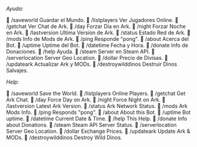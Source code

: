 *Ayuda:*

🔵 /saveworld   Guardar el Mundo.
🔵 /listplayers Ver Jugadores Online.
🔵 /getchat     Ver Chat de Ark.
🔵 /day         Forzar Dia en Ark.
🔵 /night       Forzar Noche en Ark.
🔵 /lastversion Ultima Version de Ark.
🔵 /status      Estado Red de Ark.
🔵 /mods        Info de Mods de Ark.
🔵 /ping        Responde "pong".
🔵 /about       Acerca del Bot.
🔵 /uptime      Uptime del Bot.
🔵 /datetime    Fecha y Hora.
🔵 /donate      Info de Donaciones.
🔵 /help        Ayuda.
🔵 /steam       Server en Steam API.
🔵 /serverlocation Server Geo Location.
🔵 /dollar      Precio de Divisas.
🔵 /updateark   Actualizar Ark y MODs.
🔵 /destroywilddinos Destruir Dinos Salvajes.

*Help:*

🔵 /saveworld   Save the World.
🔵 /listplayers Online Players.
🔵 /getchat     Get Ark Chat.
🔵 /day         Force Day on Ark.
🔵 /night       Force Night on Ark.
🔵 /lastversion Latest Ark Version.
🔵 /status      Ark Network Status.
🔵 /mods        Ark Mods Info.
🔵 /ping        Responds "pong".
🔵 /about       About this Bot.
🔵 /uptime      Bot uptime.
🔵 /datetime    Current Date & Time.
🔵 /help        This Help.
🔵 /donate      Info about Donations.
🔵 /steam       Steam API Server Status.
🔵 /serverlocation Server Geo Location.
🔵 /dollar      Exchange Prices.
🔵 /updateark   Update Ark & MODs.
🔵 /destroywilddinos Destroy Wild Dinos.
